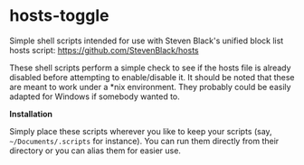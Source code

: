 # hosts-toggle
Simple shell scripts intended for use with Steven Black's unified block list hosts script: https://github.com/StevenBlack/hosts

These shell scripts perform a simple check to see if the hosts file is already disabled before attempting to enable/disable it. It should be noted that these are meant to work under a \*nix environment. They probably could be easily adapted for Windows if somebody wanted to.

**Installation**

Simply place these scripts wherever you like to keep your scripts (say, `~/Documents/.scripts` for instance). You can run them directly from their directory or you can alias them for easier use.
